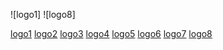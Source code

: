 ![logo1]
![logo8]




[logo1](https://github.com/dbudakov/22.route/blob/master/image/OSPF_steps/1.png)
[logo2](https://github.com/dbudakov/22.route/blob/master/image/OSPF_steps/2.png)
[logo3](https://github.com/dbudakov/22.route/blob/master/image/OSPF_steps/3.png)
[logo4](https://github.com/dbudakov/22.route/blob/master/image/OSPF_steps/4.png)
[logo5](https://github.com/dbudakov/22.route/blob/master/image/OSPF_steps/5.png)
[logo6](https://github.com/dbudakov/22.route/blob/master/image/OSPF_steps/6.png)
[logo7](https://github.com/dbudakov/22.route/blob/master/image/OSPF_steps/7.png)
[logo8](https://github.com/dbudakov/22.route/blob/master/image/OSPF_steps/8.png)
